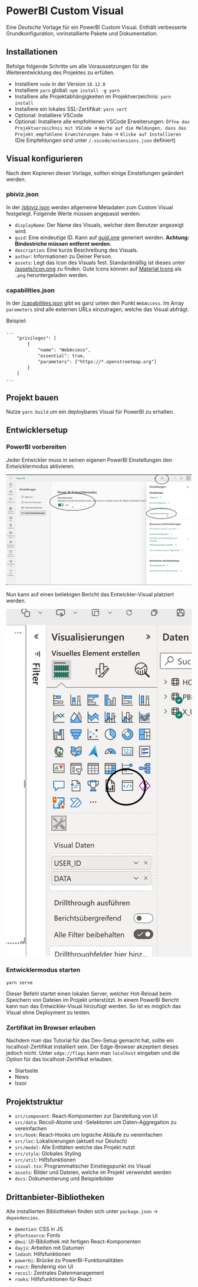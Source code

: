 # PowerBI Custom Visual

Eine _Deutsche_ Vorlage für ein PowerBI Custom Visual. Enthält verbesserte Grundkonfiguration, vorinstallierte Pakete und Dokumentation.

## Installationen

Befolge folgende Schritte um alle Voraussetzungen für die Weiterentwicklung des Projektes zu erfüllen.

-   Installiere `node` in der Version `18.12.0`
-   Installiere `yarn` global: `npm install -g yarn`
-   Installiere alle Projektabhängigkeiten im Projektverzeichnis: `yarn install`
-   Installiere ein lokales SSL-Zertifikat: `yarn cert`
-   Optional: Installiere VSCode
-   Optional: Installiere alle empfohlenen VSCode Erweiterungen: `Öffne das Projektverzeichnis mit VSCode` -> `Warte auf die Meldungen, dass das Projekt empfohlene Erweiterungen habe` -> `Klicke auf Installieren` (Die Empfehlungen sind unter `/.vscode/extensions.json` definiert)

## Visual konfigurieren

Nach dem Kopieren dieser Vorlage, sollten einige Einstellungen geändert werden.

### pbiviz.json

In der [/pbiviz.json](./pbiviz.json) werden allgemeine Metadaten zum Custom Visual festgelegt.
Folgende Werte müssen angepasst werden:

-   `displayName`: Der Name des Visuals, welcher dem Benutzer angezeigt wird.
-   `guid`: Eine eindeutige ID. Kann auf [guid.one](https://guid.one) generiert werden. **Achtung: Bindestriche müssen entfernt werden.**
-   `description`: Eine kurze Beschreibung des Visuals.
-   `author`: Informationen zu Deiner Person.
-   `assets`: Legt das Icon des Visuals fest. Standardmäßig ist dieses unter [/assets/icon.png](./assets/icon.png) zu finden. Gute Icons können auf [Material Icons](https://fonts.google.com/icons?icon.set=Material+Icons) als `.png` heruntergeladen werden.

### capabilities.json

In der [/capabilities.json](./capabilities.json) gibt es ganz unten den Punkt `WebAccess`. Im Array `parameters` sind alle externen URLs einzutragen, welche das Visual abfrägt.

Beispiel:

```
...
    "privileges": [
        {
            "name": "WebAccess",
            "essential": true,
            "parameters": ["https://*.openstreetmap.org"]
        }
    ]
...
```

## Projekt bauen

Nutze `yarn build` um ein deploybares Visual für PowerBI zu erhalten.

## Entwicklersetup

### PowerBI vorbereiten

Jeder Entwickler muss in seinen eigenen PowerBI Einstellungen den Entwicklermodus aktivieren.

![Aktiviere Entwicklermodus](./docs/dev-visual-1.png)

Nun kann auf einen beliebigen Bericht das Entwickler-Visual platziert werden.

![Platziere Visual](./docs/dev-visual-2.png)

### Entwicklermodus starten

```
yarn serve
```

Dieser Befehl startet einen lokalen Server, welcher Hot-Reload beim Speichern von Dateien im Projekt unterstützt.
In einem PowerBI Bericht kann nun das Entwickler-Visual hinzufügt werden. So ist es möglich das Visual ohne Deployment zu testen.

### Zertifikat im Browser erlauben

Nachdem man das Tutorial für das Dev-Setup gemacht hat, sollte ein localhost-Zertifikat installiert sein.
Der Edge-Browser akzeptiert dieses jedoch nicht.
Unter `edge://flags` kann man `localhost` eingeben und die Option für das localhost-Zertifikat erlauben.

-   Startseite
-   News
-   Issor

## Projektstruktur

-   `src/component`: React-Komponenten zur Darstellung von UI
-   `src/data`: Recoil-Atome und -Selektoren um Daten-Aggregation zu vereinfachen
-   `src/hook`: React-Hooks um logische Abläufe zu vereinfachen
-   `src/loc`: Lokalisierungen (aktuell nur Deutsch)
-   `src/model`: Alle Entitäten welche das Projekt nutzt
-   `src/style`: Globales Styling
-   `src/util`: Hilfsfunktionen
-   `visual.tsx`: Programmatischer Einstiegspunkt ins Visual
-   `assets`: Bilder und Dateien, welche im Projekt verwendet werden
-   `docs`: Dokumentierung und Beispielbilder

## Drittanbieter-Bibliotheken

Alle installierten Bibliotheken finden sich unter `package.json` -> `dependencies`.

-   `@emotion`: CSS in JS
-   `@fontsource`: Fonts
-   `@mui`: UI-Bibliothek mit fertigen React-Komponenten
-   `dayjs`: Arbeiten mit Datumen
-   `lodash`: Hilfsfunktionen
-   `powerbi`: Brücke zu PowerBI-Funktionalitäten
-   `react`: Rendering von UI
-   `recoil`: Zentrales Datenmanagement
-   `rooks`: Hilfsfunktionen für React
